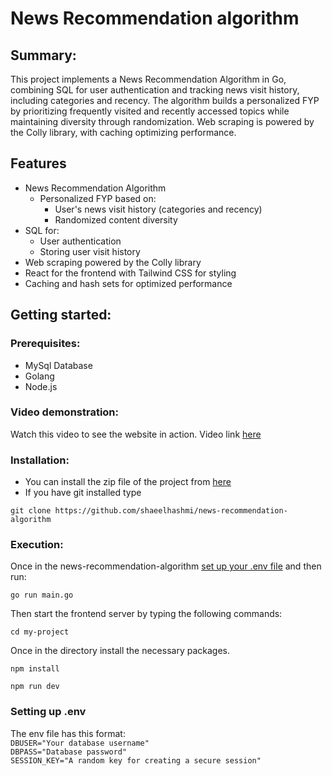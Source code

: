 # News Recommendation algorithm
## Summary:
This project implements a News Recommendation Algorithm in Go, combining SQL for user authentication and tracking news visit history, including categories and recency. The algorithm builds a personalized FYP by prioritizing frequently visited and recently accessed topics while maintaining diversity through randomization. Web scraping is powered by the Colly library, with caching optimizing performance.
## Features
- News Recommendation Algorithm
  - Personalized FYP based on:
    - User's news visit history (categories and recency)
    - Randomized content diversity
- SQL for:
  - User authentication
  - Storing user visit history
- Web scraping powered by the Colly library
- React for the frontend with Tailwind CSS for styling
- Caching and hash sets for optimized performance
## Getting started:
### Prerequisites:
- MySql Database
- Golang
- Node.js
### Video demonstration:
Watch this video to see the website in action. Video link [here](https://www.youtube.com/watch?v=Fy6Hpvvko6E)
### Installation:
* You can install the zip file of the project from [here](https://github.com/shaeelhashmi/news-recommendation-algorithm)
* If you have git installed type
```
git clone https://github.com/shaeelhashmi/news-recommendation-algorithm
```
### Execution:
Once in the news-recommendation-algorithm [set up your .env file](#setting-up-env) and then run: 
```
go run main.go
```
Then start the frontend server by typing the following commands:
```
cd my-project
```
Once in the directory install the necessary packages.
```
npm install
```
```
npm run dev
```
### Setting up .env
The env file has this format:
</br>
` DBUSER="Your database username" `
</br>
` DBPASS="Database password" `
</br>
` SESSION_KEY="A random key for creating a secure session" `
